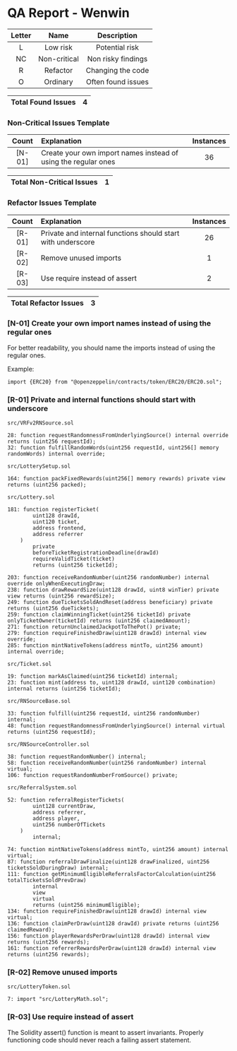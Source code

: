 # QA Report - Wenwin

| Letter | Name | Description |
|:--:|:-------:|:-------:|
| L  | Low risk | Potential risk |
| NC |  Non-critical | Non risky findings |
| R  | Refactor | Changing the code |
| O | Ordinary | Often found issues |

| Total Found Issues | 4 |
|:--:|:--:|

### Non-Critical Issues Template
| Count | Explanation | Instances |
|:--:|:-------|:--:|
| [N-01] | Create your own import names instead of using the regular ones | 36 |

| Total Non-Critical Issues | 1 |
|:--:|:--:|

### Refactor Issues Template
| Count | Explanation | Instances |
|:--:|:-------|:--:|
| [R-01] | Private and internal functions should start with underscore | 26 |
| [R-02] | Remove unused imports | 1 |
| [R-03] | Use require instead of assert | 2 |

| Total Refactor Issues | 3 |
|:--:|:--:|

### [N-01] Create your own import names instead of using the regular ones

For better readability, you should name the imports instead of using the regular ones.

Example:
```solidity
import {ERC20} from "@openzeppelin/contracts/token/ERC20/ERC20.sol";
```

### [R-01] Private and internal functions should start with underscore

```solidity    
src/VRFv2RNSource.sol

28: function requestRandomnessFromUnderlyingSource() internal override returns (uint256 requestId);
32: function fulfillRandomWords(uint256 requestId, uint256[] memory randomWords) internal override;

src/LotterySetup.sol

164: function packFixedRewards(uint256[] memory rewards) private view returns (uint256 packed);

src/Lottery.sol

181: function registerTicket(
        uint128 drawId,
        uint120 ticket,
        address frontend,
        address referrer
    )
        private
        beforeTicketRegistrationDeadline(drawId)
        requireValidTicket(ticket)
        returns (uint256 ticketId);

203: function receiveRandomNumber(uint256 randomNumber) internal override onlyWhenExecutingDraw;
238: function drawRewardSize(uint128 drawId, uint8 winTier) private view returns (uint256 rewardSize);
249: function dueTicketsSoldAndReset(address beneficiary) private returns (uint256 dueTickets);
259: function claimWinningTicket(uint256 ticketId) private onlyTicketOwner(ticketId) returns (uint256 claimedAmount);
271: function returnUnclaimedJackpotToThePot() private;
279: function requireFinishedDraw(uint128 drawId) internal view override;
285: function mintNativeTokens(address mintTo, uint256 amount) internal override;

src/Ticket.sol

19: function markAsClaimed(uint256 ticketId) internal;
23: function mint(address to, uint128 drawId, uint120 combination) internal returns (uint256 ticketId);

src/RNSourceBase.sol

33: function fulfill(uint256 requestId, uint256 randomNumber) internal;
48: function requestRandomnessFromUnderlyingSource() internal virtual returns (uint256 requestId);

src/RNSourceController.sol

38: function requestRandomNumber() internal;
58: function receiveRandomNumber(uint256 randomNumber) internal virtual;
106: function requestRandomNumberFromSource() private;

src/ReferralSystem.sol

52: function referralRegisterTickets(
        uint128 currentDraw,
        address referrer,
        address player,
        uint256 numberOfTickets
    )
        internal;

74: function mintNativeTokens(address mintTo, uint256 amount) internal virtual;
87: function referralDrawFinalize(uint128 drawFinalized, uint256 ticketsSoldDuringDraw) internal;
111: function getMinimumEligibleReferralsFactorCalculation(uint256 totalTicketsSoldPrevDraw)
        internal
        view
        virtual
        returns (uint256 minimumEligible);
134: function requireFinishedDraw(uint128 drawId) internal view virtual;
136: function claimPerDraw(uint128 drawId) private returns (uint256 claimedReward);
156: function playerRewardsPerDraw(uint128 drawId) internal view returns (uint256 rewards);
161: function referrerRewardsPerDraw(uint128 drawId) internal view returns (uint256 rewards);
```

### [R-02] Remove unused imports

```solidity
src/LotteryToken.sol

7: import "src/LotteryMath.sol";
```

### [R-03] Use require instead of assert

The Solidity assert() function is meant to assert invariants. Properly functioning code should never reach a failing assert statement.

